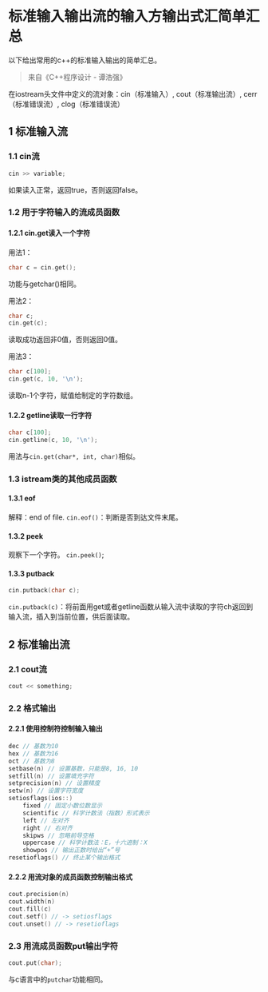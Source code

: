 # 标准输入输出流的输入方输出式汇简单汇总

以下给出常用的c++的标准输入输出的简单汇总。

> 来自《C++程序设计 - 谭浩强》

在iostream头文件中定义的流对象：cin（标准输入）, cout（标准输出流）, cerr（标准错误流）, clog（标准错误流）

## 1 标准输入流

### 1.1 cin流

```cpp
cin >> variable;
```

如果读入正常，返回true，否则返回false。

### 1.2 用于字符输入的流成员函数

#### 1.2.1 cin.get读入一个字符

用法1：

```cpp
char c = cin.get();
```
功能与getchar()相同。

用法2：

```cpp
char c;
cin.get(c);
```

读取成功返回非0值，否则返回0值。

用法3：

```cpp
char c[100];
cin.get(c, 10, '\n');
```

读取n-1个字符，赋值给制定的字符数组。

#### 1.2.2 getline读取一行字符

```cpp
char c[100];
cin.getline(c, 10, '\n');
```

用法与`cin.get(char*, int, char)`相似。

### 1.3 istream类的其他成员函数

#### 1.3.1 eof

解释：end of file.
`cin.eof()`：判断是否到达文件末尾。

#### 1.3.2 peek

观察下一个字符。
`cin.peek()`;

#### 1.3.3 putback

```cpp
cin.putback(char c);
```

`cin.putback(c)`：将前面用get或者getline函数从输入流中读取的字符ch返回到输入流，插入到当前位置，供后面读取。

## 2 标准输出流

### 2.1 cout流

```cpp
cout << something;
```

### 2.2 格式输出

#### 2.2.1 使用控制符控制输入输出

<iomanip>

```cpp
dec // 基数为10
hex // 基数为16
oct // 基数为8
setbase(n) // 设置基数，只能是8, 16, 10
setfill(n) // 设置填充字符 
setprecision(n) // 设置精度
setw(n) // 设置字符宽度
setiosflags(ios::) 
	fixed // 固定小数位数显示
	scientific // 科学计数法（指数）形式表示
	left // 左对齐
	right // 右对齐
	skipws // 忽略前导空格
	uppercase // 科学计数法：E，十六进制：X
	showpos // 输出正数时给出“+”号
resetioflags() // 终止某个输出格式
```

#### 2.2.2 用流对象的成员函数控制输出格式

```cpp
cout.precision(n)
cout.width(n)
cout.fill(c)
cout.setf() // -> setiosflags
cout.unset() // -> resetioflags
```

### 2.3 用流成员函数put输出字符

```cpp
cout.put(char);
```

与c语言中的`putchar`功能相同。

